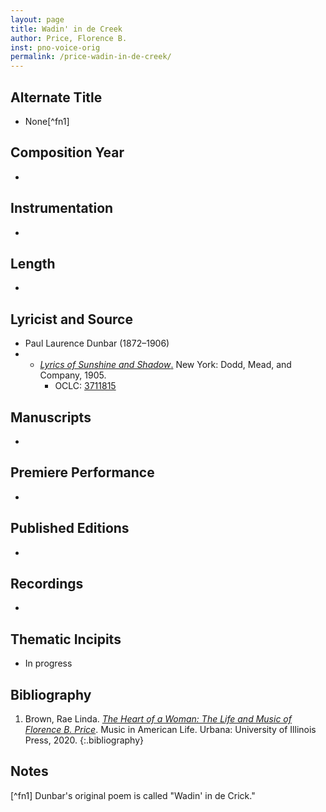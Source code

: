 ```yaml
---
layout: page
title: Wadin' in de Creek
author: Price, Florence B.
inst: pno-voice-orig
permalink: /price-wadin-in-de-creek/
---
```


## Alternate Title
- None[^fn1]

## Composition Year
- 

## Instrumentation
- 

## Length
- 

## Lyricist and Source
- Paul Laurence Dunbar (1872&ndash;1906)
- - [*Lyrics of Sunshine and Shadow*.](https://books.google.com/books?id=fT4RAAAAYAAJ) New York: Dodd, Mead, and Company, 1905.
     * OCLC: <a href="https://search.worldcat.org/title/3711815" target="_blank">3711815</a>

## Manuscripts
- 

## Premiere Performance
- 

## Published Editions
- 

## Recordings
- 

## Thematic Incipits
- In progress

## Bibliography
1. Brown, Rae Linda. <a href="https://www.worldcat.org/title/1122800180" target="_blank">*The Heart of a Woman: The Life and Music of Florence B. Price*</a>. Music in American Life. Urbana: University of Illinois Press, 2020.
{:.bibliography}

## Notes
[^fn1] Dunbar's original poem is called "Wadin' in de Crick."
